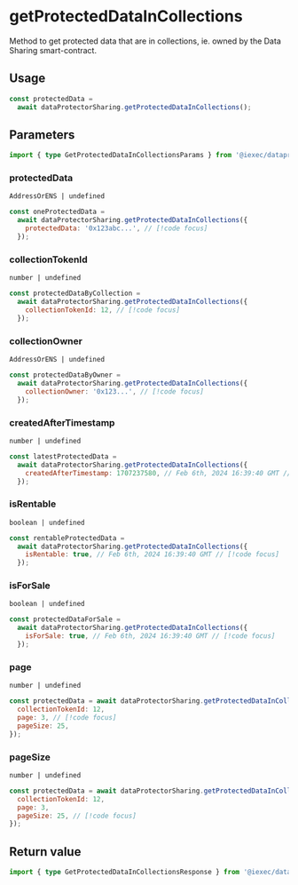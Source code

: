 # getProtectedDataInCollections

Method to get protected data that are in collections, ie. owned by the Data
Sharing smart-contract.

## Usage

```js
const protectedData =
  await dataProtectorSharing.getProtectedDataInCollections();
```

## Parameters

```ts twoslash
import { type GetProtectedDataInCollectionsParams } from '@iexec/dataprotector';
```

### protectedData

`AddressOrENS | undefined`

```js
const oneProtectedData =
  await dataProtectorSharing.getProtectedDataInCollections({
    protectedData: '0x123abc...', // [!code focus]
  });
```

### collectionTokenId

`number | undefined`

```js
const protectedDataByCollection =
  await dataProtectorSharing.getProtectedDataInCollections({
    collectionTokenId: 12, // [!code focus]
  });
```

### collectionOwner

`AddressOrENS | undefined`

```js
const protectedDataByOwner =
  await dataProtectorSharing.getProtectedDataInCollections({
    collectionOwner: '0x123...', // [!code focus]
  });
```

### createdAfterTimestamp

`number | undefined`

```js
const latestProtectedData =
  await dataProtectorSharing.getProtectedDataInCollections({
    createdAfterTimestamp: 1707237580, // Feb 6th, 2024 16:39:40 GMT // [!code focus]
  });
```

### isRentable

`boolean | undefined`

```js
const rentableProtectedData =
  await dataProtectorSharing.getProtectedDataInCollections({
    isRentable: true, // Feb 6th, 2024 16:39:40 GMT // [!code focus]
  });
```

### isForSale

`boolean | undefined`

```js
const protectedDataForSale =
  await dataProtectorSharing.getProtectedDataInCollections({
    isForSale: true, // Feb 6th, 2024 16:39:40 GMT // [!code focus]
  });
```

### page

`number | undefined`

```js
const protectedData = await dataProtectorSharing.getProtectedDataInCollections({
  collectionTokenId: 12,
  page: 3, // [!code focus]
  pageSize: 25,
});
```

### pageSize

`number | undefined`

```js
const protectedData = await dataProtectorSharing.getProtectedDataInCollections({
  collectionTokenId: 12,
  page: 3,
  pageSize: 25, // [!code focus]
});
```

## Return value

```ts twoslash
import { type GetProtectedDataInCollectionsResponse } from '@iexec/dataprotector';
```
